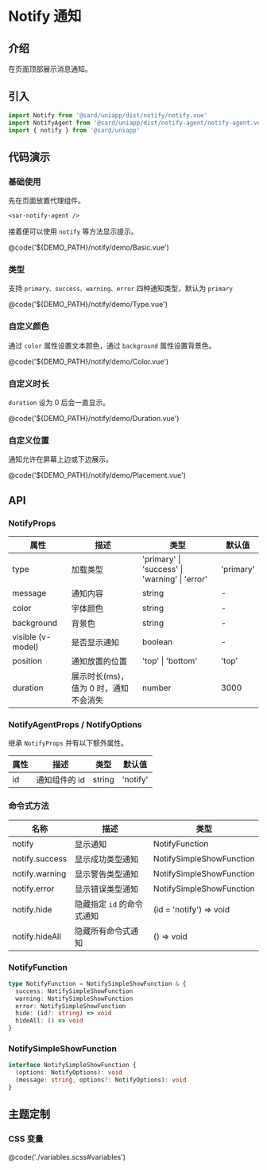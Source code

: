 # Notify 通知

## 介绍

在页面顶部展示消息通知。

## 引入

```ts
import Notify from '@sard/uniapp/dist/notify/notify.vue'
import NotifyAgent from '@sard/uniapp/dist/notify-agent/notify-agent.vue'
import { notify } from '@sard/uniapp'
```

## 代码演示

### 基础使用

先在页面放置代理组件。

```tsx
<sar-notify-agent />
```

接着便可以使用 `notify` 等方法显示提示。

@code('${DEMO_PATH}/notify/demo/Basic.vue')

### 类型

支持 `primary、success、warning、error` 四种通知类型，默认为 `primary`

@code('${DEMO_PATH}/notify/demo/Type.vue')

### 自定义颜色

通过 `color` 属性设置文本颜色，通过 `background` 属性设置背景色。

@code('${DEMO_PATH}/notify/demo/Color.vue')

### 自定义时长

`duration` 设为 0 后会一直显示。

@code('${DEMO_PATH}/notify/demo/Duration.vue')

### 自定义位置

通知允许在屏幕上边或下边展示。

@code('${DEMO_PATH}/notify/demo/Placement.vue')

## API

### NotifyProps

| 属性              | 描述                                  | 类型                                           | 默认值    |
| ----------------- | ------------------------------------- | ---------------------------------------------- | --------- |
| type              | 加载类型                              | 'primary' \| 'success' \| 'warning' \| 'error' | 'primary' |
| message           | 通知内容                              | string                                         | -         |
| color             | 字体颜色                              | string                                         | -         |
| background        | 背景色                                | string                                         | -         |
| visible (v-model) | 是否显示通知                          | boolean                                        | -         |
| position          | 通知放置的位置                        | 'top' \| 'bottom'                              | 'top'     |
| duration          | 展示时长(ms)，值为 0 时，通知不会消失 | number                                         | 3000      |

### NotifyAgentProps / NotifyOptions

继承 `NotifyProps` 并有以下额外属性。

| 属性 | 描述          | 类型   | 默认值   |
| ---- | ------------- | ------ | -------- |
| id   | 通知组件的 id | string | 'notify' |

### 命令式方法

| 名称           | 描述                       | 类型                     |
| -------------- | -------------------------- | ------------------------ |
| notify         | 显示通知                   | NotifyFunction           |
| notify.success | 显示成功类型通知           | NotifySimpleShowFunction |
| notify.warning | 显示警告类型通知           | NotifySimpleShowFunction |
| notify.error   | 显示错误类型通知           | NotifySimpleShowFunction |
| notify.hide    | 隐藏指定 `id` 的命令式通知 | (id = 'notify') => void  |
| notify.hideAll | 隐藏所有命令式通知         | () => void               |

### NotifyFunction

```ts
type NotifyFunction = NotifySimpleShowFunction & {
  success: NotifySimpleShowFunction
  warning: NotifySimpleShowFunction
  error: NotifySimpleShowFunction
  hide: (id?: string) => void
  hideAll: () => void
}
```

### NotifySimpleShowFunction

```ts
interface NotifySimpleShowFunction {
  (options: NotifyOptions): void
  (message: string, options?: NotifyOptions): void
}
```

## 主题定制

### CSS 变量

@code('./variables.scss#variables')

